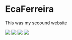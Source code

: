# EcaFerreira
This was my secound website

![ ](https://cdn.discordapp.com/attachments/799738204634218516/1068277030824706169/image.png)
![ ](https://cdn.discordapp.com/attachments/799738204634218516/1068277103818182727/image.png)
![ ](https://cdn.discordapp.com/attachments/799738204634218516/1068277129369895113/image.png)
![ ](https://cdn.discordapp.com/attachments/799738204634218516/1068277217039241226/image.png)
